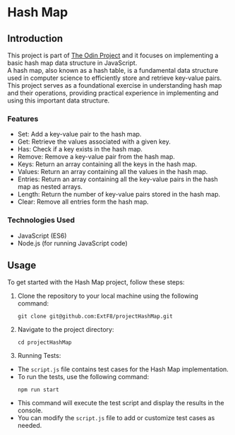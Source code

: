 # Hash Map

## Introduction

This project is part of [The Odin Project](https://www.theodinproject.com/lessons/javascript-hashmap) and it focuses on implementing a basic hash map data structure in JavaScript.<br />
A hash map, also known as a hash table, is a fundamental data structure used in computer science to efficiently store and retrieve key-value pairs.
This project serves as a foundational exercise in understanding hash map and their operations, providing practical experience in implementing and using this important data structure.

### Features

-   Set: Add a key-value pair to the hash map.
-   Get: Retrieve the values associated with a given key.
-   Has: Check if a key exists in the hash map.
-   Remove: Remove a key-value pair from the hash map.
-   Keys: Return an array containing all the keys in the hash map.
-   Values: Return an array containing all the values in the hash map.
-   Entries: Return an array containing all the key-value pairs in the hash map as nested arrays.
-   Length: Return the number of key-value pairs stored in the hash map.
-   Clear: Remove all entries form the hash map.

### Technologies Used

-   JavaScript (ES6)
-   Node.js (for running JavaScript code)

## Usage

To get started with the Hash Map project, follow these steps:

1. Clone the repository to your local machine using the following command:
    ```
    git clone git@github.com:ExtF8/projectHashMap.git
    ```
2. Navigate to the project directory:
    ```
    cd projectHashMap
    ```
3. Running Tests:

-   The `script.js` file contains test cases for the Hash Map implementation.
-   To run the tests, use the following command:
    ```
    npm run start
    ```
-   This command will execute the test script and display the results in the console.
-   You can modify the `script.js` file to add or customize test cases as needed.
